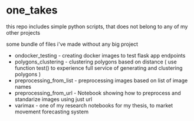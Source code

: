 # one_takes
this repo includes simple python scripts, that does not belong to any of my other projects

some bundle of files i've made without any big project

- ondocker_testing - creating docker images to test flask app endpoints
- polygons_clustering - clustering polygons based on distance ( use function test() to experience full service of generating and clustering polygons )
- preprocessing_from_list - preprocessing images based on list of image names
- preprocessing_from_url - Notebook showing how to preprocess and standarize images using just url
- varimax - one of my research notebooks for my thesis, to market movement forecasting system
